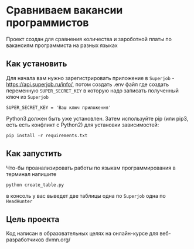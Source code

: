 # Сравниваем вакансии программистов
Проект создан для сравнения количества и зароботной платы по вакансиям программиста на разных языках

## Как установить
Для начала вам нужно зарегистрировать приложение в `Superjob` - https://api.superjob.ru/info/, потом создать .env файл где создать переменную `SUPER_SECRET_KEY` в которую надо записать полученный ключ из `Superjob`
```
SUPER_SECRET_KEY = 'Ваш ключ приложения'
```
Python3 должен быть уже установлен. Затем используйте pip (или pip3, есть есть конфликт с Python2) для установки зависимостей:
```
pip install -r requirements.txt
```

## Как запустить
Что-бы проанализировать работы по языкам программирования в терминал напишите
```
python create_table.py
```
в консоль у вас выведет две таблицы одна по `Superjob` одна по `HeadHunter`

## Цель проекта
Код написан в образовательных целях на онлайн-курсе для веб-разработчиков dvmn.org/
